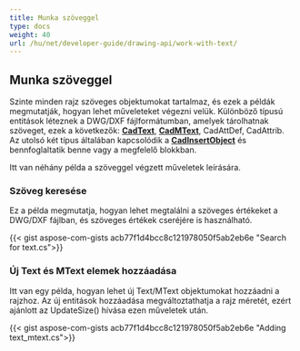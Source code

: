```yaml
---
title: Munka szöveggel
type: docs
weight: 40
url: /hu/net/developer-guide/drawing-api/work-with-text/
---
```


## **Munka szöveggel**

Szinte minden rajz szöveges objektumokat tartalmaz, és ezek a példák megmutatják, hogyan lehet műveleteket végezni velük. 
Különböző típusú entitások léteznek a DWG/DXF fájlformátumban, amelyek tárolhatnak szöveget, ezek a következők: [**CadText**](https://reference.aspose.com/cad/net/aspose.cad.fileformats.cad.cadobjects/cadtext/), 
[**CadMText**](https://reference.aspose.com/cad/net/aspose.cad.fileformats.cad.cadobjects/cadmtext/),
CadAttDef, CadAttrib. Az utolsó két típus általában kapcsolódik 
a [**CadInsertObject**](https://reference.aspose.com/cad/net/aspose.cad.fileformats.cad.cadobjects/cadinsertobject/)
és bennfoglaltatik benne vagy a megfelelő blokkban.

Itt van néhány példa a szöveggel végzett műveletek leírására.

### **Szöveg keresése**

Ez a példa megmutatja, hogyan lehet megtalálni a szöveges értékeket a DWG/DXF fájlban, és szöveges értékek cseréjére is használható.

{{< gist aspose-com-gists acb77f1d4bcc8c121978050f5ab2eb6e "Search for text.cs">}}

### **Új Text és MText elemek hozzáadása**

Itt van egy példa, hogyan lehet új Text/MText objektumokat hozzáadni a rajzhoz. Az új entitások hozzáadása megváltoztathatja a rajz méretét, ezért ajánlott
az UpdateSize() hívása ezen műveletek után.

{{< gist aspose-com-gists acb77f1d4bcc8c121978050f5ab2eb6e "Adding text_mtext.cs">}}

